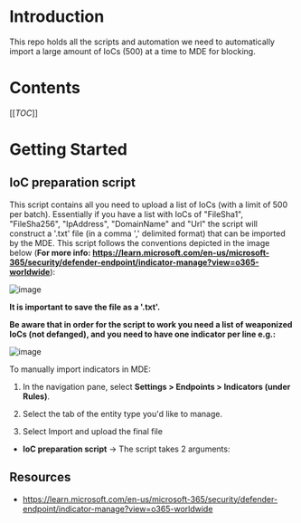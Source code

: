 # Introduction 
This repo holds all the scripts and automation we need to automatically import a large amount of IoCs (500) at a time to MDE for blocking. 

# Contents
[[_TOC_]]


# Getting Started
## IoC preparation script

This script contains all you need to upload a list of IoCs (with a limit of 500 per batch). Essentially if you have a list with IoCs of "FileSha1", "FileSha256", "IpAddress", "DomainName" and "Url" the script will construct a '.txt' file (in a comma ',' delimited format) that can be imported by the MDE. This script follows the conventions depicted in the image below (**For more info: https://learn.microsoft.com/en-us/microsoft-365/security/defender-endpoint/indicator-manage?view=o365-worldwide**):

![image](https://github.com/nikosp17/CreateMDEIoCs/assets/58854267/0989000d-020f-468a-a1b8-1a223b0ff8ac)

**It is important to save the file as a '.txt'.**

**Be aware that in order for the script to work you need a list of weaponized IoCs (not defanged), and you need to have one indicator per line e.g.:**

![image](https://github.com/nikosp17/CreateMDEIoCs/assets/58854267/eedcfea2-215f-4175-a262-980746513518)


To manually import indicators in MDE:

1. In the navigation pane, select **Settings > Endpoints > Indicators (under Rules)**.

2. Select the tab of the entity type you'd like to manage.

3. Select Import and upload the final file


- **IoC preparation script** -> The script takes 2 arguments:

## Resources
- https://learn.microsoft.com/en-us/microsoft-365/security/defender-endpoint/indicator-manage?view=o365-worldwide
